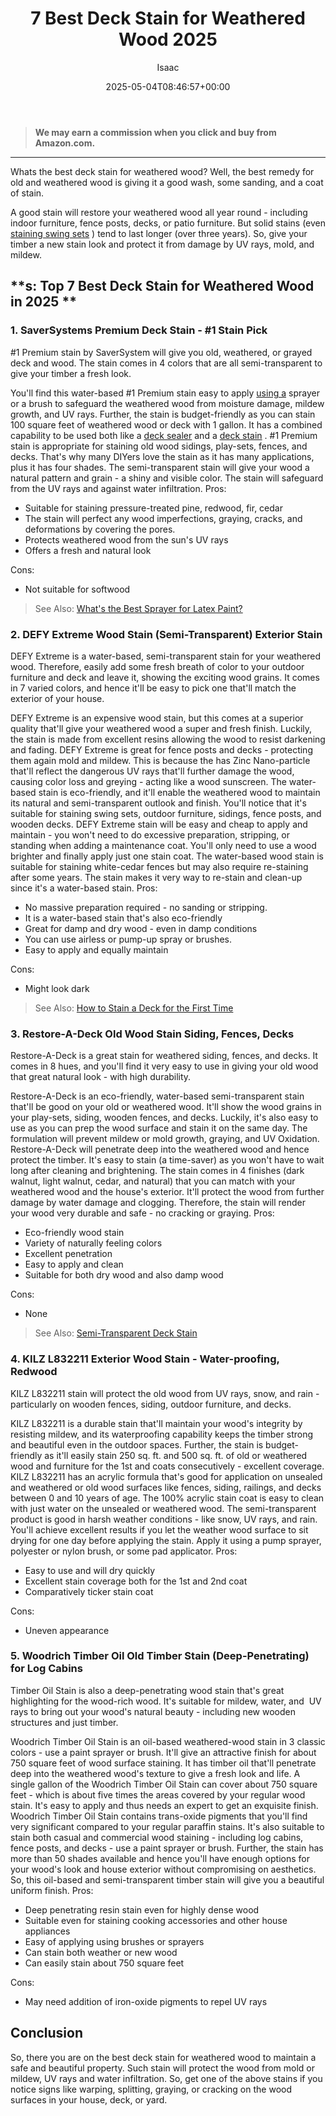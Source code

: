 ﻿---
author: Isaac
layout: post
title: 7 Best Deck Stain for Weathered Wood 2025
date: '2025-05-04T08:46:57+00:00'
categories:
- Paint
tags: []
slug: /best-deck-stain-for-weathered-wood/
lastmod: 2025-05-07T12:21:23+03:00
---
> **We may earn a commission when you click and buy from Amazon.com.**
>

---
Whats the best deck stain for weathered wood? Well, the best remedy for old and weathered wood is giving it a good wash, some sanding, and a coat of stain.

A good stain will restore your weathered wood all year round - including indoor furniture, fence posts, decks, or patio furniture. But solid stains (even
[staining swing sets](https://pestpolicy.com/best-stain-for-swing-set/)
) tend to last longer (over three years).
So, give your timber a new stain look and protect it from damage by UV rays, mold, and mildew.
## **s: Top 7 Best Deck Stain for Weathered Wood in 2025 **
### **1. SaverSystems Premium Deck Stain - #1 Stain Pick**
#1 Premium stain by SaverSystem will give you old, weathered, or grayed deck and wood. The stain comes in 4 colors that are all semi-transparent to give your timber a fresh look.


You'll find this water-based #1 Premium stain easy to apply
[using a](https://pestpolicy.com/best-sprayer-for-latex-paint/)
sprayer or a brush to safeguard the weathered wood from moisture damage, mildew growth, and UV rays.
Further, the stain is budget-friendly as you can stain 100 square feet of weathered wood or deck with 1 gallon. It has a combined capability to be used both like a
[deck sealer](https://pestpolicy.com/best-deck-sealer-for-pressure-treated-wood/)
and a
[deck stain](https://pestpolicy.com/best-deck-stain-for-pressure-treated-wood/)
.
#1 Premium stain is appropriate for staining old wood sidings, play-sets, fences, and decks. That's why many DIYers love the stain as it has many applications, plus it has four shades.
The semi-transparent stain will give your wood a natural pattern and grain - a shiny and visible color. The stain will safeguard from the UV rays and against water infiltration.
Pros:
- Suitable for staining pressure-treated pine, redwood, fir, cedar
- The stain will perfect any wood imperfections, graying, cracks, and deformations by covering the pores.
- Protects weathered wood from the sun's UV rays
- Offers a fresh and natural look

Cons:
- Not suitable for softwood

> See Also:
> [What's the Best Sprayer for Latex Paint?](https://pestpolicy.com/best-sprayer-for-latex-paint/)
### **2. DEFY Extreme Wood Stain (Semi-Transparent) Exterior Stain**
DEFY Extreme is a water-based, semi-transparent stain for your weathered wood. Therefore, easily add some fresh breath of color to your outdoor furniture and deck and leave it, showing the exciting wood grains. It comes in 7 varied colors, and hence it'll be easy to pick one that'll match the exterior of your house.


DEFY Extreme is an expensive wood stain, but this comes at a superior quality that'll give your weathered wood a super and fresh finish. Luckily, the stain is made from excellent resins allowing the wood to resist darkening and fading.
DEFY Extreme is great for fence posts and decks - protecting them again mold and mildew. This is because the has Zinc Nano-particle that'll reflect the dangerous UV rays that'll further damage the wood, causing color loss and greying - acting like a wood sunscreen.
The water-based stain is eco-friendly, and it'll enable the weathered wood to maintain its natural and semi-transparent outlook and finish. You'll notice that it's suitable for staining swing sets, outdoor furniture, sidings, fence posts, and wooden decks.
DEFY Extreme stain will be easy and cheap to apply and maintain - you won't need to do excessive preparation, stripping, or standing when adding a maintenance coat. You'll only need to use a wood brighter and finally apply just one stain coat.
The water-based wood stain is suitable for staining white-cedar fences but may also require re-staining after some years. The stain makes it very way to re-stain and clean-up since it's a water-based stain.
Pros:
- No massive preparation required - no sanding or stripping.
- It is a water-based stain that's also eco-friendly
- Great for damp and dry wood - even in damp conditions
- You can use airless or pump-up spray or brushes.
- Easy to apply and equally maintain

Cons:
- Might look dark

> See Also:
> [How to Stain a Deck for the First Time](https://pestpolicy.com/how-to-stain-a-deck-for-the-first-time/)
### **3. Restore-A-Deck Old Wood Stain Siding, Fences, Decks**
Restore-A-Deck is a great stain for weathered siding, fences, and decks. It comes in 8 hues, and you'll find it very easy to use in giving your old wood that great natural look - with high durability.


Restore-A-Deck is an eco-friendly, water-based semi-transparent stain that'll be good on your old or weathered wood. It'll show the wood grains in your play-sets, siding, wooden fences, and decks.
Luckily, it's also easy to use as you can prep the wood surface and stain it on the same day. The formulation will prevent mildew or mold growth, graying, and UV Oxidation. Restore-A-Deck will penetrate deep into the weathered wood and hence protect the timber. It's easy to stain (a time-saver) as you won't have to wait long after cleaning and brightening.
The stain comes in 4 finishes (dark walnut, light walnut, cedar, and natural) that you can match with your weathered wood and the house's exterior. It'll protect the wood from further damage by water damage and clogging. Therefore, the stain will render your wood very durable and safe - no cracking or graying.
Pros:
- Eco-friendly wood stain
- Variety of naturally feeling colors
- Excellent penetration
- Easy to apply and clean
- Suitable for both dry wood and also damp wood

Cons:
- None

> See Also:
> [Semi-Transparent Deck Stain](https://pestpolicy.com/best-semi-transparent-deck-stain/)
### **4. KILZ L832211 Exterior Wood Stain - Water-proofing, Redwood**
KILZ L832211 stain will protect the old wood from UV rays, snow, and rain - particularly on wooden fences, siding, outdoor furniture, and decks.


KILZ L832211 is a durable stain that'll maintain your wood's integrity by resisting mildew, and its waterproofing capability keeps the timber strong and beautiful even in the outdoor spaces.
Further, the stain is budget-friendly as it'll easily stain 250 sq. ft. and 500 sq. ft. of old or weathered wood and furniture for the 1st and coats consecutively - excellent coverage.
KILZ L832211 has an acrylic formula that's good for application on unsealed and weathered or old wood surfaces like fences, siding, railings, and decks between 0 and 10 years of age.
The 100% acrylic stain coat is easy to clean with just water on the unsealed or weathered wood. The semi-transparent product is good in harsh weather conditions - like snow, UV rays, and rain.
You'll achieve excellent results if you let the weather wood surface to sit drying for one day before applying the stain. Apply it using a pump sprayer, polyester or nylon brush, or some pad applicator.
Pros:
- Easy to use and will dry quickly
- Excellent stain coverage both for the 1st and 2nd coat
- Comparatively ticker stain coat

Cons:
- Uneven appearance

### **5. Woodrich Timber Oil Old Timber Stain (Deep-Penetrating) for Log Cabins**
Timber Oil Stain is also a deep-penetrating wood stain that's great highlighting for the wood-rich wood. It's suitable for mildew, water, and  UV rays to bring out your wood's natural beauty - including new wooden structures and just timber.


Woodrich Timber Oil Stain is an oil-based weathered-wood stain in 3 classic colors - use a paint sprayer or brush. It'll give an attractive finish for about 750 square feet of wood surface staining. It has timber oil that'll penetrate deep into the weathered wood's texture to give a fresh look and life.
A single gallon of the Woodrich Timber Oil Stain can cover about 750 square feet - which is about five times the areas covered by your regular wood stain. It's easy to apply and thus needs an expert to get an exquisite finish.
Woodrich Timber Oil Stain contains trans-oxide pigments that you'll find very significant compared to your regular paraffin stains. It's also suitable to stain both casual and commercial wood staining - including log cabins, fence posts, and decks - use a paint sprayer or brush.
Further, the stain has more than 50 shades available and hence you'll have enough options for your wood's look and house exterior without compromising on aesthetics. So, this oil-based and semi-transparent timber stain will give you a beautiful uniform finish.
Pros:
- Deep penetrating resin stain even for highly dense wood
- Suitable even for staining cooking accessories and other house appliances
- Easy of applying using brushes or sprayers
- Can stain both weather or new wood
- Can easily stain about 750 square feet

Cons:
- May need addition of iron-oxide pigments to repel UV rays

## **Conclusion**
So, there you are on the best deck stain for weathered wood to maintain a safe and beautiful property. Such stain will protect the wood from mold or mildew, UV rays and water infiltration.
So, get one of the above stains if you notice signs like warping, splitting, graying, or cracking on the wood surfaces in your house, deck, or yard.

